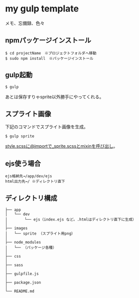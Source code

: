 # my gulp template
メモ、忘備録、色々

## npmパッケージインストール

```
$ cd projectName　※プロジェクトフォルダへ移動
$ sudo npm install　※パッケージインストール
```


## gulp起動
```
$ gulp
```
あとは保存すりゃsprite以外勝手にやってくれる。

## スプライト画像
下記のコマンドでスプライト画像を生成。

```
$ gulp sprite
```
style.scssに@importで_sprite.scssとmixinを呼び出し。

## ejs使う場合

```
ejs格納先→/app/dev/ejs
html出力先→/ ※ディレクトリ直下
```


## ディレクトリ構成

```
├── app
│   └── dev
│   　   └── ejs（index.ejs など。.htmlはディレクトリ直下に生成）
│
├── images
│   └── sprite （スプライト用png）
│
├── node_modules
│   └── （パッケージ各種）
│
├── css
│
├── sass
│
├── gulpfile.js
│
├── package.json
│
└── README.md
```
